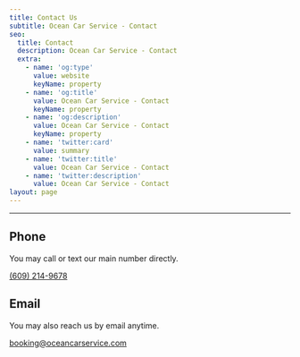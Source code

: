 ```yaml
---
title: Contact Us
subtitle: Ocean Car Service - Contact
seo:
  title: Contact
  description: Ocean Car Service - Contact
  extra:
    - name: 'og:type'
      value: website
      keyName: property
    - name: 'og:title'
      value: Ocean Car Service - Contact
      keyName: property
    - name: 'og:description'
      value: Ocean Car Service - Contact
      keyName: property
    - name: 'twitter:card'
      value: summary
    - name: 'twitter:title'
      value: Ocean Car Service - Contact
    - name: 'twitter:description'
      value: Ocean Car Service - Contact
layout: page
---
```


---
## Phone
You may call or text our main number directly.

[(609) 214-9678](tel:+16092149678)

## Email
You may also reach us by email anytime.

[booking@oceancarservice.com](mailto:booking@oceancarservice.com)
